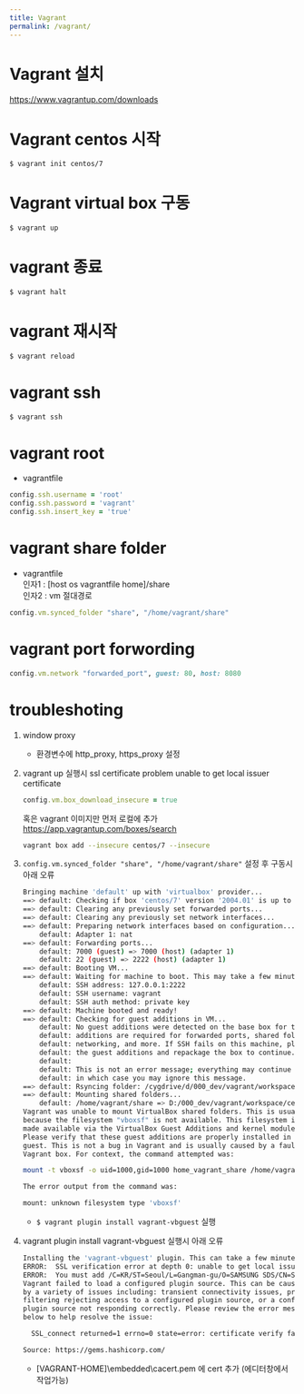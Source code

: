 ```yaml
---
title: Vagrant
permalink: /vagrant/
---
```


# Vagrant 설치
https://www.vagrantup.com/downloads  

# Vagrant centos 시작
```bash
$ vagrant init centos/7
```

# Vagrant virtual box 구동
```bash
$ vagrant up
```

# vagrant 종료
```bash
$ vagrant halt
```

# vagrant 재시작
```bash
$ vagrant reload
```

# vagrant ssh
```bash
$ vagrant ssh
```

# vagrant root  
- vagrantfile  
```ruby
config.ssh.username = 'root'
config.ssh.password = 'vagrant'
config.ssh.insert_key = 'true'
```

# vagrant share folder
- vagrantfile    
인자1 : [host os vagrantfile home]/share  
인자2 : vm 절대경로  
```ruby
config.vm.synced_folder "share", "/home/vagrant/share"
```

# vagrant port forwording
```ruby
config.vm.network "forwarded_port", guest: 80, host: 8080
```

# troubleshoting
1. window proxy 
    - 환경변수에 http_proxy, https_proxy 설정
1. vagrant up 실행시 ssl certificate problem unable to get local issuer certificate   
    ```ruby
    config.vm.box_download_insecure = true
    ```
    혹은 vagrant 이미지만 먼저 로컬에 추가  
    https://app.vagrantup.com/boxes/search    
    ```bash
    vagrant box add --insecure centos/7 --insecure
    ```
1. ```config.vm.synced_folder "share", "/home/vagrant/share"``` 설정 후 구동시 아래 오류  
    ```bash
    Bringing machine 'default' up with 'virtualbox' provider...
    ==> default: Checking if box 'centos/7' version '2004.01' is up to date...
    ==> default: Clearing any previously set forwarded ports...
    ==> default: Clearing any previously set network interfaces...
    ==> default: Preparing network interfaces based on configuration...
        default: Adapter 1: nat
    ==> default: Forwarding ports...
        default: 7000 (guest) => 7000 (host) (adapter 1)
        default: 22 (guest) => 2222 (host) (adapter 1)
    ==> default: Booting VM...
    ==> default: Waiting for machine to boot. This may take a few minutes...
        default: SSH address: 127.0.0.1:2222
        default: SSH username: vagrant
        default: SSH auth method: private key
    ==> default: Machine booted and ready!
    ==> default: Checking for guest additions in VM...
        default: No guest additions were detected on the base box for this VM! Guest
        default: additions are required for forwarded ports, shared folders, host only
        default: networking, and more. If SSH fails on this machine, please install
        default: the guest additions and repackage the box to continue.
        default:
        default: This is not an error message; everything may continue to work properly,
        default: in which case you may ignore this message.
    ==> default: Rsyncing folder: /cygdrive/d/000_dev/vagrant/workspace/centos7/ => /vagrant
    ==> default: Mounting shared folders...
        default: /home/vagrant/share => D:/000_dev/vagrant/workspace/centos7/share
    Vagrant was unable to mount VirtualBox shared folders. This is usually
    because the filesystem "vboxsf" is not available. This filesystem is
    made available via the VirtualBox Guest Additions and kernel module.
    Please verify that these guest additions are properly installed in the
    guest. This is not a bug in Vagrant and is usually caused by a faulty
    Vagrant box. For context, the command attempted was:

    mount -t vboxsf -o uid=1000,gid=1000 home_vagrant_share /home/vagrant/share

    The error output from the command was:

    mount: unknown filesystem type 'vboxsf'
    ```

    - ```$ vagrant plugin install vagrant-vbguest``` 실행  

1. vagrant plugin install vagrant-vbguest 실행시 아래 오류  
    ```bash
    Installing the 'vagrant-vbguest' plugin. This can take a few minutes...
    ERROR:  SSL verification error at depth 0: unable to get local issuer certificate (20)
    ERROR:  You must add /C=KR/ST=Seoul/L=Gangman-gu/O=SAMSUNG SDS/CN=SDS/emailAddress=infosec@samsung.com to your local trusted store
    Vagrant failed to load a configured plugin source. This can be caused
    by a variety of issues including: transient connectivity issues, proxy
    filtering rejecting access to a configured plugin source, or a configured
    plugin source not responding correctly. Please review the error message
    below to help resolve the issue:

      SSL_connect returned=1 errno=0 state=error: certificate verify failed (unable to get local issuer certificate) (https://gems.hashicorp.com/specs.4.8.gz)

    Source: https://gems.hashicorp.com/
    ```
    - [VAGRANT-HOME]\embedded\cacert.pem 에 cert 추가 (에디터창에서 작업가능)
